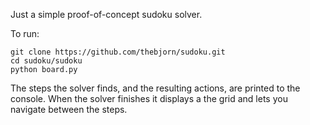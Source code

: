 Just a simple proof-of-concept sudoku solver.

To run:

```
git clone https://github.com/thebjorn/sudoku.git
cd sudoku/sudoku
python board.py
```

The steps the solver finds, and the resulting actions, are printed to the console.
When the solver finishes it displays a the grid and lets you navigate between the
steps.

